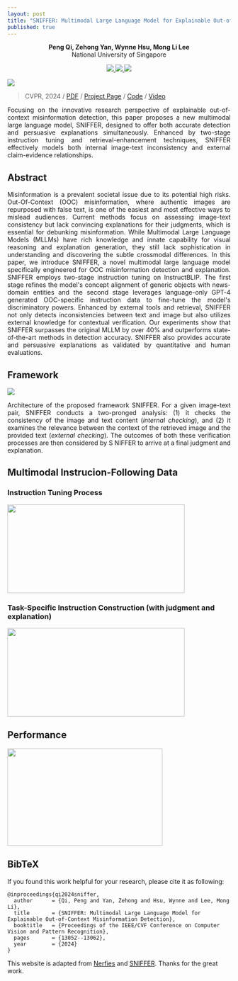 ```yaml
---
layout: post
title: "SNIFFER: Multimodal Large Language Model for Explainable Out-of-Context Misinformation Detection"
published: true
---
```


<p align="center">
  <strong>Peng Qi, Zehong Yan, Wynne Hsu, Mong Li Lee</strong>
  <br>
  National University of Singapore
</p>

<p align="center">
  <a href="https://arxiv.org/abs/2403.03170"> 
    <img src="https://img.shields.io/badge/arXiv-B31B1B?logo=arxiv&labelColor=grey" />
  </a> 
  <a href="https://youtu.be/zPTZnz9nhlI"> 
    <img src="https://img.shields.io/badge/Video-FF0000?logo=youtube&labelColor=grey" />
  </a> 
  <a href="https://huggingface.co/MischaQI/SNIFFER"> 
    <img src="https://img.shields.io/badge/Model-FFD21E?logo=huggingface&logoColor=white&labelColor=grey" />
  </a> 
</p>

<div class="img-div-any-width" markdown="0">
  <image src="/images/Sniffer/introcase.jpg"/>
</div>


<blockquote class='subtle'>
  CVPR, 2024 / <a href="https://arxiv.org/pdf/2403.03170">PDF</a> / <a href="https://pengqi.site/Sniffer/">Project Page</a> / <a href="https://github.com/MischaQI/Sniffer">Code</a> / <a href="https://youtu.be/zPTZnz9nhlI">Video</a>
</blockquote>

<p align="justify">
Focusing on the innovative research perspective of explainable out-of-context misinformation detection, this paper proposes a new multimodal large language model, SNIFFER, designed to offer both accurate detection and persuasive explanations simultaneously. Enhanced by two-stage instruction tuning and retrieval-enhancement techniques, SNIFFER effectively models both internal image-text inconsistency and external claim-evidence relationships.
</p>
<!--more-->




## Abstract
<p align="justify">
  Misinformation is a prevalent societal issue due to its potential high risks. Out-Of-Context (OOC) misinformation, where authentic images are repurposed with false text, is one of the easiest and most effective ways to mislead audiences. Current methods focus on assessing image-text consistency but lack convincing explanations for their judgments, which is essential for debunking misinformation. While Multimodal Large Language Models (MLLMs) have rich knowledge and innate capability for visual reasoning and explanation generation, they still lack sophistication in understanding and discovering the subtle crossmodal differences. In this paper, we introduce SNIFFER, a novel multimodal large language model specifically engineered for OOC misinformation detection and explanation. SNIFFER employs two-stage instruction tuning on InstructBLIP. The first stage refines the model's concept alignment of generic objects with news-domain entities and the second stage leverages language-only GPT-4 generated OOC-specific instruction data to fine-tune the model's discriminatory powers. Enhanced by external tools and retrieval, SNIFFER not only detects inconsistencies between text and image but also utilizes external knowledge for contextual verification. Our experiments show that SNIFFER surpasses the original MLLM by over 40% and outperforms state-of-the-art methods in detection accuracy. SNIFFER also provides accurate and persuasive explanations as validated by quantitative and human evaluations.
</p>


## Framework
<div class="img-div-any-width" markdown="0">
  <image src="/images/Sniffer/framework.jpg"/>
</div>

<p align="justify">
  Architecture of the proposed framework SNIFFER. For a given image-text pair, SNIFFER conducts a two-pronged analysis: (1) it checks the consistency of the image and text content (<em>internal checking</em>), and (2) it examines the relevance between the context of the retrieved image and the provided text (<em>external checking</em>). The outcomes of both these verification processes are then considered by S NIFFER to arrive at a final judgment and explanation.
</p>

## Multimodal Instrucion-Following Data

### Instruction Tuning Process

<div class="img-div-any-width" markdown="0">
  <image src="/images/Sniffer/process.jpg" width='400' height='200'/>
</div>

### Task-Specific Instruction Construction (with judgment and explanation)

<div class="img-div-any-width" markdown="0">
  <image src="/images/Sniffer/oocdata.jpg" width='400' height='200'/>
</div>

## Performance
<div class="img-div-any-width" markdown="0">
  <image src="/images/Sniffer/detection.jpg" width='350' height='220'/>
</div>

## BibTeX
If you found this work helpful for your research, please cite it as following:
```
@inproceedings{qi2024sniffer,
  author      = {Qi, Peng and Yan, Zehong and Hsu, Wynne and Lee, Mong Li},
  title       = {SNIFFER: Multimodal Large Language Model for Explainable Out-of-Context Misinformation Detection},
  booktitle   = {Proceedings of the IEEE/CVF Conference on Computer Vision and Pattern Recognition},
  pages       = {13052--13062},
  year        = {2024}
}
```


<footer class="footer">
  <p>
    This website is adapted from <a href="https://github.com/nerfies/nerfies.github.io">Nerfies</a> and <a href="https://github.com/MischaQI/Sniffer">SNIFFER</a>. Thanks for the great work.
  </p>
</footer>
